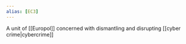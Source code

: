 ```yaml
---
alias: [EC3]
---
```

A unit of [[Europol]] concerned with dismantling and disrupting [[cyber crime|cybercrime]]